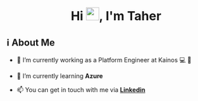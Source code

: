 <h1 align="center">Hi <img src="https://raw.githubusercontent.com/MartinHeinz/MartinHeinz/master/wave.gif" width="30px">, I'm Taher</h1>


## ℹ️ About Me

- 🔭 I’m currently working as a Platform Engineer at Kainos 💻 🚉

- 🌱 I’m currently learning **Azure**

- 📫 You can get in touch with me via **[Linkedin](https://www.linkedin.com/in/taherkhanlondon/)**

